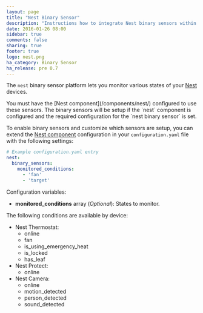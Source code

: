 ```yaml
---
layout: page
title: "Nest Binary Sensor"
description: "Instructions how to integrate Nest binary sensors within Home Assistant."
date: 2016-01-26 08:00
sidebar: true
comments: false
sharing: true
footer: true
logo: nest.png
ha_category: Binary Sensor
ha_release: pre 0.7
---
```



The `nest` binary sensor platform lets you monitor various states of your [Nest](https://nest.com) devices.

<p class='note'>
You must have the [Nest component](/components/nest/) configured to use these sensors. The binary sensors will be setup if the `nest` component is configured and the required configuration for the `nest binary sensor` is set.
</p>

To enable binary sensors and customize which sensors are setup, you can extend the [Nest component](/components/nest/) configuration in your `configuration.yaml` file with the following settings:

```yaml
# Example configuration.yaml entry
nest:
  binary_sensors:
    monitored_conditions:
      - 'fan'
      - 'target'
```

Configuration variables:

- **monitored_conditions** array (*Optional*): States to monitor.

The following conditions are available by device:

- Nest Thermostat:
  - online
  - fan
  - is\_using\_emergency\_heat
  - is\_locked
  - has\_leaf
- Nest Protect:
  - online
- Nest Camera:
  - online
  - motion\_detected
  - person\_detected
  - sound\_detected
